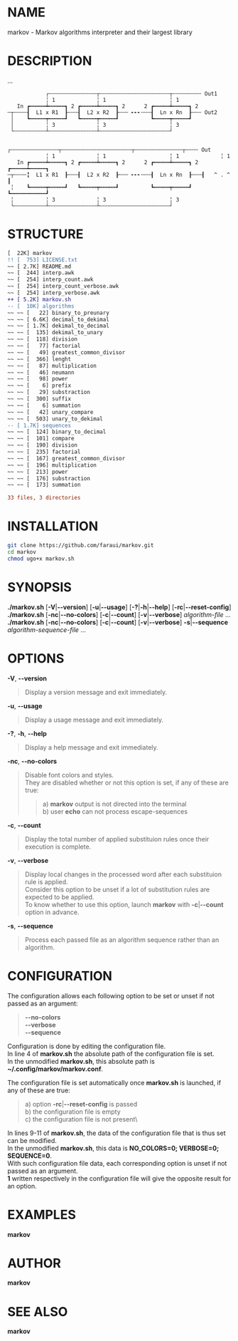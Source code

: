 # NAME

markov - Markov algorithms interpreter and their largest library

# DESCRIPTION
...

```forth
            ┌╌╌╌╌╌╌╌╌╌╌╌╌╌╌╌┬╌╌╌╌╌╌╌╌╌╌╌╌╌╌╌╌╌╌╌╌╌╌┬╌╌╌╌╌╌╌╌╌ Out1
            ╎ 1             ╎ 1                    ╎ 1
   In ┏╍╍╍╍╍┷╍╍╍╍╍┓ 2 ┏╍╍╍╍╍┷╍╍╍╍╍┓ 2      2 ┏╍╍╍╍╍┷╍╍╍╍╍┓ 2
╌┬╌╌╌╌┨  L1 x R1  ┠╌╌╌┨  L2 x R2  ┠╌╌╌ ╸╸╸╌╌╌┨  Ln x Rn  ┠╌╌╌ Out2
 │    ┗╍╍╍╍╍┯╍╍╍╍╍┛   ┗╍╍╍╍╍┯╍╍╍╍╍┛          ┗╍╍╍╍╍┯╍╍╍╍╍┛
 │          ╎ 3             ╎ 3                    ╎ 3
 └╌╌╌╌╌╌╌╌╌╌┴╌╌╌╌╌╌╌╌╌╌╌╌╌╌╌┴╌╌╌╌╌╌╌╌╌╌╌╌╌╌╌╌╌╌╌╌╌╌┘

            ┌╌╌╌╌╌╌╌╌╌╌╌╌╌╌╌┬╌╌╌╌╌╌╌╌╌╌╌╌╌╌╌╌╌╌╌╌╌╌┬╌╌╌╌╌╌╌╌╌╌╌╌╌╌╌┬╌╌╌╌ Out
            ╎ 1             ╎ 1                    ╎ 1             ╎ 1
   In ┏╍╍╍╍╍┷╍╍╍╍╍┓ 2 ┏╍╍╍╍╍┷╍╍╍╍╍┓ 2      2 ┏╍╍╍╍╍┷╍╍╍╍╍┓ 2 ┏╍╍╍╍╍┷╍╍╍╍╍┓
╌┬╌╌╌╌╏  L1 x R1  ┠╌╌╌┨  L2 x R2  ┠╌╌╌ ╸╸╸╌╌╌┨  Ln x Rn  ┠╌╌╌┨   ^ . ^   ┃
 ╎    ┗╍╍╍╍╍┯╍╍╍╍╍┛   ┗╍╍╍╍╍┯╍╍╍╍╍┛          ┗╍╍╍╍╍┯╍╍╍╍╍┛   ┗╍╍╍╍╍╍╍╍╍╍╍┛
 ╎          ╎ 3             ╎ 3                    ╎ 3
 └╌╌╌╌╌╌╌╌╌╌┴╌╌╌╌╌╌╌╌╌╌╌╌╌╌╌┴╌╌╌╌╌╌╌╌╌╌╌╌╌╌╌╌╌╌╌╌╌╌┘

```

# STRUCTURE
```diff
[  22K] markov
!! [  753] LICENSE.txt
~~ [ 2.7K] README.md
~~ [  244] interp.awk
~~ [  254] interp_count.awk
~~ [  254] interp_count_verbose.awk
~~ [  254] interp_verbose.awk
++ [ 5.2K] markov.sh
-- [  10K] algorithms
~~ ~~ [   22] binary_to_preunary
~~ ~~ [ 6.6K] decimal_to_dekimal
~~ ~~ [ 1.7K] dekimal_to_decimal
~~ ~~ [  135] dekimal_to_unary
~~ ~~ [  118] division
~~ ~~ [   77] factorial
~~ ~~ [   49] greatest_common_divisor
~~ ~~ [  366] lenght
~~ ~~ [   87] multiplication
~~ ~~ [   46] neumann
~~ ~~ [   98] power
~~ ~~ [    6] prefix
~~ ~~ [   29] substraction
~~ ~~ [  300] suffix
~~ ~~ [    6] summation
~~ ~~ [   42] unary_compare
~~ ~~ [  503] unary_to_dekimal
-- [ 1.7K] sequences
~~ ~~ [  124] binary_to_decimal
~~ ~~ [  101] compare
~~ ~~ [  190] division
~~ ~~ [  235] factorial
~~ ~~ [  167] greatest_common_divisor
~~ ~~ [  196] multiplication
~~ ~~ [  213] power
~~ ~~ [  176] substraction
~~ ~~ [  173] summation

33 files, 3 directories
```

# INSTALLATION
```bash
git clone https://github.com/faraui/markov.git
cd markov
chmod ugo+x markov.sh
```

# SYNOPSIS

**./markov.sh** \[**-V**\|**\--version**\] \[**-u**\|**\--usage**\]
\[**-?**\|**-h**\|**\--help**\] \[**-rc**\|**\--reset-config**\]\
**./markov.sh** \[**-nc**\|**\--no-colors**\] \[**-c**\|**\--count**\]
\[**-v**\|**\--verbose**\] *algorithm-file* \...\
**./markov.sh** \[**-nc**\|**\--no-colors**\] \[**-c**\|**\--count**\]
\[**-v**\|**\--verbose**\] **-s**\|**\--sequence**
*algorithm-sequence-file* \...

# OPTIONS

**-V**, **\--version**

> Display a version message and exit immediately.

**-u**, **\--usage**

> Display a usage message and exit immediately.

**-?**, **-h**, **\--help**

> Display a help message and exit immediately.

**-nc**, **\--no-colors**

> Disable font colors and styles.\
> They are disabled whether or not this option is set, if any of these
> are true:
>
> > a\) **markov** output is not directed into the terminal\
> > b) user **echo** can not process escape-sequences

**-c**, **\--count**

> Display the total number of applied substituion rules once their
> execution is complete.

**-v**, **\--verbose**

> Display local changes in the processed word after each substituion
> rule is applied.\
> Consider this option to be unset if a lot of substitution rules are
> expected to be applied.\
> To know whether to use this option, launch **markov** with
> **-c**\|**\--count** option in advance.

**-s**, **\--sequence**

> Process each passed file as an algorithm sequence rather than an
> algorithm.

# CONFIGURATION

The configuration allows each following option to be set or unset if not
passed as an argument:

> **\--no-colors**\
> **\--verbose**\
> **\--sequence**

Configuration is done by editing the configuration file.\
In line 4 of **markov.sh** the absolute path of the configuration file
is set.\
In the unmodified **markov.sh**, this absolute path is
**\~/.config/markov/markov.conf**.

The configuration file is set automatically once **markov.sh** is
launched, if any of these are true:

> a\) option **-rc**\|**\--reset-config** is passed\
> b) the configuration file is empty\
> c) the configuration file is not present\

In lines 9-11 of **markov.sh**, the data of the configuration file that
is thus set can be modified.\
In the unmodified **markov.sh**, this data is **NO_COLORS=0; VERBOSE=0;
SEQUENCE=0**.\
With such configuration file data, each corresponding option is unset if
not passed as an argument.\
**1** written respectively in the configuration file will give the
opposite result for an option.

# EXAMPLES

**markov**

# AUTHOR

**markov**

# SEE ALSO

**markov**
